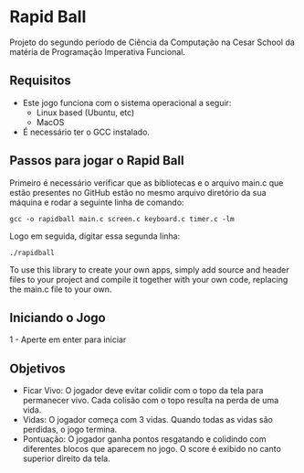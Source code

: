 # Rapid Ball
Projeto do segundo período de Ciência da Computação na Cesar School da matéria de Programação Imperativa Funcional.

## Requisitos
- Este jogo funciona com o sistema operacional a seguir:
   - Linux based (Ubuntu, etc)
   - MacOS
- É necessário ter o GCC instalado.

## Passos para jogar o Rapid Ball

Primeiro é necessário verificar que as bibliotecas e o arquivo main.c que estão presentes no GitHub estão no mesmo arquivo diretório da sua máquina e rodar a seguinte linha de comando:
```
gcc -o rapidball main.c screen.c keyboard.c timer.c -lm

```
Logo em seguida, digitar essa segunda linha:
```
./rapidball

```
To use this library to create your own apps, simply add source and header files to your project and compile it together with your own code, 
replacing the main.c file to your own.

## Iniciando o Jogo
1 - Aperte em enter para iniciar
## Objetivos
- Ficar Vivo: O jogador deve evitar colidir com o topo da tela para permanecer vivo. Cada colisão com o topo resulta na perda de uma vida.
- Vidas: O jogador começa com 3 vidas. Quando todas as vidas são perdidas, o jogo termina.
- Pontuação: O jogador ganha pontos resgatando e colidindo com diferentes blocos que aparecem no jogo. O score é exibido no canto superior direito da tela.
